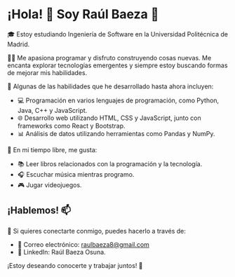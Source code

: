 # ¡Hola! 👋 Soy Raúl Baeza 🚀

🎓 Estoy estudiando Ingeniería de Software en la Universidad Politécnica de Madrid.

👨‍💻 Me apasiona programar y disfruto construyendo cosas nuevas. Me encanta explorar tecnologías emergentes y siempre estoy buscando formas de mejorar mis habilidades.

🔧 Algunas de las habilidades que he desarrollado hasta ahora incluyen:
- 💻 Programación en varios lenguajes de programación, como Python, Java, C++ y JavaScript.
- 🌐 Desarrollo web utilizando HTML, CSS y JavaScript, junto con frameworks como React y Bootstrap.
- 📊 Análisis de datos utilizando herramientas como Pandas y NumPy.

🚀 En mi tiempo libre, me gusta:
- 📚 Leer libros relacionados con la programación y la tecnología.
- 🎧 Escuchar música mientras programo.
- 🎮 Jugar videojuegos.

## ¡Hablemos! 📫

🤝 Si quieres conectarte conmigo, puedes hacerlo a través de:
- 📧 Correo electrónico: raulbaeza8@gmail.com
- 🔗 LinkedIn: Raúl Baeza Osuna.

¡Estoy deseando conocerte y trabajar juntos! 👀


